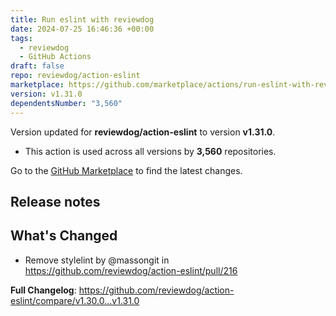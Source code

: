 ```yaml
---
title: Run eslint with reviewdog
date: 2024-07-25 16:46:36 +00:00
tags:
  - reviewdog
  - GitHub Actions
draft: false
repo: reviewdog/action-eslint
marketplace: https://github.com/marketplace/actions/run-eslint-with-reviewdog
version: v1.31.0
dependentsNumber: "3,560"
---
```



Version updated for **reviewdog/action-eslint** to version **v1.31.0**.
- This action is used across all versions by **3,560** repositories.

Go to the [GitHub Marketplace](https://github.com/marketplace/actions/run-eslint-with-reviewdog) to find the latest changes.

## Release notes

## What's Changed
* Remove stylelint by @massongit in https://github.com/reviewdog/action-eslint/pull/216


**Full Changelog**: https://github.com/reviewdog/action-eslint/compare/v1.30.0...v1.31.0
